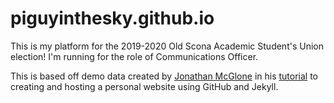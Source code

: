 piguyinthesky.github.io
=====================
This is my platform for the 2019-2020 Old Scona Academic Student's Union election! I'm running for the role of Communications Officer.

This is based off demo data created by [Jonathan McGlone](http://jmcglone.com) in his [tutorial](http://jmcglone.com/guides/github-pages) to creating and hosting a personal website using GitHub and Jekyll.
